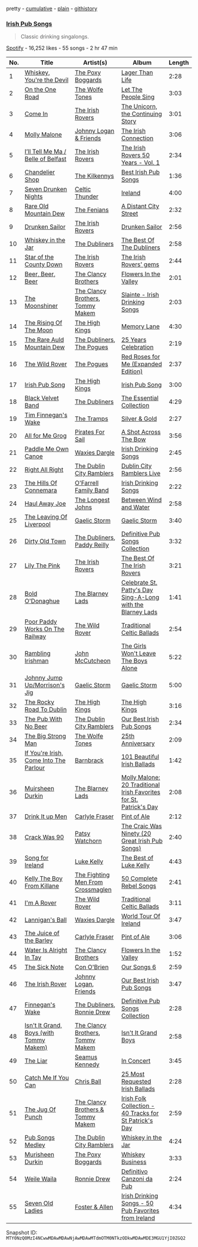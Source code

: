 pretty - [cumulative](/playlists/cumulative/37i9dQZF1DWUrmUI5ur5GK.md) - [plain](/playlists/plain/37i9dQZF1DWUrmUI5ur5GK) - [githistory](https://github.githistory.xyz/mackorone/spotify-playlist-archive/blob/main/playlists/plain/37i9dQZF1DWUrmUI5ur5GK)

### [Irish Pub Songs](https://open.spotify.com/playlist/37i9dQZF1DWUrmUI5ur5GK)

> Classic drinking singalongs.

[Spotify](https://open.spotify.com/user/spotify) - 16,252 likes - 55 songs - 2 hr 47 min

| No. | Title | Artist(s) | Album | Length |
|---|---|---|---|---|
| 1 | [Whiskey, You're the Devil](https://open.spotify.com/track/0P5FfbpcyEFyobEz0JjBI8) | [The Poxy Boggards](https://open.spotify.com/artist/02AfNHKlkhaU7geymsecab) | [Lager Than Life](https://open.spotify.com/album/2nhNtr88ndAe4xUDQZBjE0) | 2:28 |
| 2 | [On the One Road](https://open.spotify.com/track/3axEGZqZ54eYrGIOnuYz0m) | [The Wolfe Tones](https://open.spotify.com/artist/1IxQVSOg5GFGdGfL7zjpau) | [Let The People Sing](https://open.spotify.com/album/68z5Mo8YEeiwdF5SItYJ2R) | 3:03 |
| 3 | [Come In](https://open.spotify.com/track/7sh6OSr12B46LMMivpecZQ) | [The Irish Rovers](https://open.spotify.com/artist/0tkKwWigaADLYB9HdFCjYo) | [The Unicorn, the Continuing Story](https://open.spotify.com/album/1nut3Nd912SzSxWHRCfAUg) | 3:01 |
| 4 | [Molly Malone](https://open.spotify.com/track/7gV15ft4DZydpfAgYnakST) | [Johnny Logan & Friends](https://open.spotify.com/artist/0T2vuEBLAy5QdxWqm6GQY6) | [The Irish Connection](https://open.spotify.com/album/4sHCKXPUThL5qMqSEEVU6M) | 3:06 |
| 5 | [I’ll Tell Me Ma / Belle of Belfast](https://open.spotify.com/track/1WcklIWVoLkVm0q027D8gv) | [The Irish Rovers](https://open.spotify.com/artist/0tkKwWigaADLYB9HdFCjYo) | [The Irish Rovers 50 Years \- Vol\. 1](https://open.spotify.com/album/4myZOIXY0re1KKU0JHbhSa) | 2:34 |
| 6 | [Chandelier Shop](https://open.spotify.com/track/2jAK341dCn9QlgevdIbUSq) | [The Kilkennys](https://open.spotify.com/artist/13BdFViz8xaH8K47sWS6ge) | [Best Irish Pub Songs](https://open.spotify.com/album/0rKyyZCL9D8rKwfgw1UvzO) | 1:36 |
| 7 | [Seven Drunken Nights](https://open.spotify.com/track/27PnrVPaf1MOe5wCrd3sTL) | [Celtic Thunder](https://open.spotify.com/artist/0DZ5n0r1P0ZjKbjPdbN4wr) | [Ireland](https://open.spotify.com/album/1k9gCmDz4ymNH150iKY9ns) | 4:00 |
| 8 | [Rare Old Mountain Dew](https://open.spotify.com/track/2FIDbeqXgseyXmr3FuTAFx) | [The Fenians](https://open.spotify.com/artist/7qmLKs4zbzct0zTpLNookw) | [A Distant City Street](https://open.spotify.com/album/5whz3eRJGC8dVp5tEMvZD5) | 2:32 |
| 9 | [Drunken Sailor](https://open.spotify.com/track/5Su5ILFp6U83cnIXwfmlC5) | [The Irish Rovers](https://open.spotify.com/artist/0tkKwWigaADLYB9HdFCjYo) | [Drunken Sailor](https://open.spotify.com/album/5iyQuCFO65zkVXaqtBYFuo) | 2:56 |
| 10 | [Whiskey in the Jar](https://open.spotify.com/track/1UzofFX5AkfTDnwjcBkM4J) | [The Dubliners](https://open.spotify.com/artist/72RvmgEg2omdlMV9aExO6a) | [The Best Of The Dubliners](https://open.spotify.com/album/6awwYk1jSoD7Qd9RPh8u9H) | 2:58 |
| 11 | [Star of the County Down](https://open.spotify.com/track/20rSQWz7sHkt7F4LiUK5h0) | [The Irish Rovers](https://open.spotify.com/artist/0tkKwWigaADLYB9HdFCjYo) | [The Irish Rovers' gems](https://open.spotify.com/album/7vVAdeZyKRAvjLn3TRpjdZ) | 2:44 |
| 12 | [Beer, Beer, Beer](https://open.spotify.com/track/43s0E9B8kiEGsAxU0gDkbi) | [The Clancy Brothers](https://open.spotify.com/artist/4qWTqOdDnH56Qak9UjmpKz) | [Flowers In the Valley](https://open.spotify.com/album/7qjs8c7X5g1EU0vVvcE8ot) | 2:01 |
| 13 | [The Moonshiner](https://open.spotify.com/track/2SwzDfEwnIuCx7c0ECQuIF) | [The Clancy Brothers](https://open.spotify.com/artist/4qWTqOdDnH56Qak9UjmpKz), [Tommy Makem](https://open.spotify.com/artist/3oehGAh6rLM6LFdzM7E7zM) | [Slainte \- Irish Drinking Songs](https://open.spotify.com/album/3I0ZrfMLHWF2bUk0XFKraa) | 2:03 |
| 14 | [The Rising Of The Moon](https://open.spotify.com/track/4P068EubmZuz0hAfBHZmgX) | [The High Kings](https://open.spotify.com/artist/6wXjctGBzxkT0ghwfQ8FC0) | [Memory Lane](https://open.spotify.com/album/1qaEHYE8Li6SKfLF6m1XDo) | 4:30 |
| 15 | [The Rare Auld Mountain Dew](https://open.spotify.com/track/2Xdw8vtiD5GCiSUw8RI35w) | [The Dubliners](https://open.spotify.com/artist/72RvmgEg2omdlMV9aExO6a), [The Pogues](https://open.spotify.com/artist/2wzMOQwNT6ZvVB4amvhFAH) | [25 Years Celebration](https://open.spotify.com/album/0ZO8fKwBmDHiHeEcyR6Cax) | 2:19 |
| 16 | [The Wild Rover](https://open.spotify.com/track/6JyYNPLalPgGa7XnclF5FO) | [The Pogues](https://open.spotify.com/artist/2wzMOQwNT6ZvVB4amvhFAH) | [Red Roses for Me \(Expanded Edition\)](https://open.spotify.com/album/34iDTYlDC64HeosvJQ3VhK) | 2:37 |
| 17 | [Irish Pub Song](https://open.spotify.com/track/6zX3HwSuoQThrabeoHJvCs) | [The High Kings](https://open.spotify.com/artist/6wXjctGBzxkT0ghwfQ8FC0) | [Irish Pub Song](https://open.spotify.com/album/5QTxZhvepeEKUMVdKlT0M8) | 3:00 |
| 18 | [Black Velvet Band](https://open.spotify.com/track/3eLJLZn6bkE6il9x5pS07g) | [The Dubliners](https://open.spotify.com/artist/72RvmgEg2omdlMV9aExO6a) | [The Essential Collection](https://open.spotify.com/album/3AxsXQdgP3zZXPvezSI9bK) | 4:29 |
| 19 | [Tim Finnegan's Wake](https://open.spotify.com/track/6EPWeH2irogFsZoGnWnWMZ) | [The Tramps](https://open.spotify.com/artist/4Mri3B9nenKx2GkvnMr8RD) | [Silver & Gold](https://open.spotify.com/album/3GR5vrheMi9f0UbUuq2rGP) | 2:27 |
| 20 | [All for Me Grog](https://open.spotify.com/track/2d39OZHo9vRAWZoGEcURVM) | [Pirates For Sail](https://open.spotify.com/artist/37Ev1TQw7FnzNvuN8Bg3SR) | [A Shot Across The Bow](https://open.spotify.com/album/3S2s6nwQxxPng46rOZhsjQ) | 3:56 |
| 21 | [Paddle Me Own Canoe](https://open.spotify.com/track/4ayxeG7J8CyT0Bwb8bHIXb) | [Waxies Dargle](https://open.spotify.com/artist/6XyWSrfIUyLVu2htZ0w8VH) | [Irish Drinking Songs](https://open.spotify.com/album/2QYhhgP7i8J6mbANcKCeCv) | 2:45 |
| 22 | [Right All Right](https://open.spotify.com/track/3MElOn9Ko2hmAEJPWfRiJM) | [The Dublin City Ramblers](https://open.spotify.com/artist/6nXiCNSYAvQcYAXcJBN6l0) | [Dublin City Ramblers Live](https://open.spotify.com/album/7sKrNQxfZf5sualwihNKrl) | 2:56 |
| 23 | [The Hills Of Connemara](https://open.spotify.com/track/4M8zr3pKrz1FUBi3RNieBP) | [O'Farrell Family Band](https://open.spotify.com/artist/6Hohm0fm6UXAB5GXHTD9hO) | [Irish Drinking Songs](https://open.spotify.com/album/1hmercrTNWytDLvN94nWcU) | 2:22 |
| 24 | [Haul Away Joe](https://open.spotify.com/track/7CobtZOm94AIBw0s7SaR9Y) | [The Longest Johns](https://open.spotify.com/artist/5k979N1TnPncUyqlXlaRSv) | [Between Wind and Water](https://open.spotify.com/album/5PrpOX9INU0u2p7KPvx9Me) | 2:58 |
| 25 | [The Leaving Of Liverpool](https://open.spotify.com/track/2pCyH8KbetD97EnYWwMgyU) | [Gaelic Storm](https://open.spotify.com/artist/5dlzTgw97q5k5ws89Ww1UK) | [Gaelic Storm](https://open.spotify.com/album/6rZVgcQIQdAJWBMQTQCkip) | 3:40 |
| 26 | [Dirty Old Town](https://open.spotify.com/track/426iqvsLVSgvInJiS9zQv4) | [The Dubliners](https://open.spotify.com/artist/72RvmgEg2omdlMV9aExO6a), [Paddy Reilly](https://open.spotify.com/artist/1XIifqPXfWSoTQfrcuXXtX) | [Definitive Pub Songs Collection](https://open.spotify.com/album/0LUkfcP3XT922V0uhE3SDQ) | 3:32 |
| 27 | [Lily The Pink](https://open.spotify.com/track/2XXFwUTAOjRdPOzhFmiqfx) | [The Irish Rovers](https://open.spotify.com/artist/0tkKwWigaADLYB9HdFCjYo) | [The Best Of The Irish Rovers](https://open.spotify.com/album/7eR6s2Ag147H5yHOG1CwDV) | 3:21 |
| 28 | [Bold O'Donaghue](https://open.spotify.com/track/6wtHRsx0z5bwE2PLN5wsFi) | [The Blarney Lads](https://open.spotify.com/artist/0NVUu7IN9htn2Ak7CY8mCL) | [Celebrate St\. Patty's Day Sing\-A\-Long with the Blarney Lads](https://open.spotify.com/album/7cCYtvGdJN6LxkqLRRKYFF) | 1:41 |
| 29 | [Poor Paddy Works On The Railway](https://open.spotify.com/track/45EnPYFTEPNaBLxU9JDQwa) | [The Wild Rover](https://open.spotify.com/artist/64cO7ZH9TrRnOh7MUCfLBJ) | [Traditional Celtic Ballads](https://open.spotify.com/album/2VghxcDkb3hLDtTshYBaP8) | 2:54 |
| 30 | [Rambling Irishman](https://open.spotify.com/track/1AUDL7ApnjcteAIxE3vXJ6) | [John McCutcheon](https://open.spotify.com/artist/0TzlaraGqiaAfTjqTh96dc) | [The Girls Won't Leave The Boys Alone](https://open.spotify.com/album/45q1rezuYBdULvvO2Oh1Bn) | 5:22 |
| 31 | [Johnny Jump Up/Morrison's Jig](https://open.spotify.com/track/4fNKdk1uTtSOqjf1Ehb3f6) | [Gaelic Storm](https://open.spotify.com/artist/5dlzTgw97q5k5ws89Ww1UK) | [Gaelic Storm](https://open.spotify.com/album/6rZVgcQIQdAJWBMQTQCkip) | 5:00 |
| 32 | [The Rocky Road To Dublin](https://open.spotify.com/track/2AMHDHBuhSvcEhbv5IVSB1) | [The High Kings](https://open.spotify.com/artist/6wXjctGBzxkT0ghwfQ8FC0) | [The High Kings](https://open.spotify.com/album/4EDaQ3qQ8vglXgSi5sQm2A) | 3:16 |
| 33 | [The Pub With No Beer](https://open.spotify.com/track/097q9aY8tuIVKaBvk0LuyV) | [The Dublin City Ramblers](https://open.spotify.com/artist/6nXiCNSYAvQcYAXcJBN6l0) | [Our Best Irish Pub Songs](https://open.spotify.com/album/7xVuNlRglrMfgOnEr3aUZt) | 2:34 |
| 34 | [The Big Strong Man](https://open.spotify.com/track/2LDt5lclWiStgzcN2ckBUL) | [The Wolfe Tones](https://open.spotify.com/artist/1IxQVSOg5GFGdGfL7zjpau) | [25th Anniversary](https://open.spotify.com/album/7fTHb1SDietYPoesmOnDNh) | 2:09 |
| 35 | [If You're Irish, Come Into The Parlour](https://open.spotify.com/track/79IbAhRoFA8wbUhHWcDjv3) | [Barnbrack](https://open.spotify.com/artist/26arTXI1Jz3lUeDQ2IQjCe) | [101 Beautiful Irish Ballads](https://open.spotify.com/album/6MfSQtS9WRNQTUl7jHcXQh) | 1:42 |
| 36 | [Muirsheen Durkin](https://open.spotify.com/track/7DkDrVprJzciRxztQ7UG1I) | [The Blarney Lads](https://open.spotify.com/artist/0NVUu7IN9htn2Ak7CY8mCL) | [Molly Malone: 20 Traditional Irish Favorites for St\. Patrick's Day](https://open.spotify.com/album/1NrHPStocUvzCEV4lTJCRr) | 2:08 |
| 37 | [Drink It up Men](https://open.spotify.com/track/3ER6jWtzq7dlpk64YqaFWA) | [Carlyle Fraser](https://open.spotify.com/artist/62ejG7Vlm6nVGATCU4lTta) | [Pint of Ale](https://open.spotify.com/album/3s5NJhXY65FVmv1P4QNAPa) | 2:12 |
| 38 | [Crack Was 90](https://open.spotify.com/track/60sqCk1QQ8yL9rnX426r02) | [Patsy Watchorn](https://open.spotify.com/artist/0U6dKLfNOeOl90SqjiLgdU) | [The Craic Was Ninety \(20 Great Irish Pub Songs\)](https://open.spotify.com/album/1cMqLAWryVSHB69SlVstgn) | 2:40 |
| 39 | [Song for Ireland](https://open.spotify.com/track/500iwSaxXN9CQy8quPmmYD) | [Luke Kelly](https://open.spotify.com/artist/2ZYIql5vmxtz3LbDLIaWo9) | [The Best of Luke Kelly](https://open.spotify.com/album/5NCrmdBxbvrlERv2VcYQks) | 4:43 |
| 40 | [Kelly The Boy From Killane](https://open.spotify.com/track/2pkzP1OyTL0VmdTeJzIT3M) | [The Fighting Men From Crossmaglen](https://open.spotify.com/artist/39c7UxISZt7Bdo0xd5rXwf) | [50 Complete Rebel Songs](https://open.spotify.com/album/4tSuGpJWQnFHEGkarI46a8) | 2:41 |
| 41 | [I'm A Rover](https://open.spotify.com/track/0yqxIaAm1otp6u9J906MI9) | [The Wild Rover](https://open.spotify.com/artist/64cO7ZH9TrRnOh7MUCfLBJ) | [Traditional Celtic Ballads](https://open.spotify.com/album/2VghxcDkb3hLDtTshYBaP8) | 3:11 |
| 42 | [Lannigan's Ball](https://open.spotify.com/track/4b6BroZC04Sof9AnMwUUjD) | [Waxies Dargle](https://open.spotify.com/artist/6XyWSrfIUyLVu2htZ0w8VH) | [World Tour Of Ireland](https://open.spotify.com/album/3ayMUVVTJZIYUuKh7GODEH) | 3:47 |
| 43 | [The Juice of the Barley](https://open.spotify.com/track/1EZn4pTrt4lpUDA13KC5eF) | [Carlyle Fraser](https://open.spotify.com/artist/62ejG7Vlm6nVGATCU4lTta) | [Pint of Ale](https://open.spotify.com/album/3s5NJhXY65FVmv1P4QNAPa) | 3:06 |
| 44 | [Water Is Alright In Tay](https://open.spotify.com/track/1Of1mLn6DhF77g8zSAkypB) | [The Clancy Brothers](https://open.spotify.com/artist/4qWTqOdDnH56Qak9UjmpKz) | [Flowers In the Valley](https://open.spotify.com/album/7qjs8c7X5g1EU0vVvcE8ot) | 1:52 |
| 45 | [The Sick Note](https://open.spotify.com/track/3NhPGycrrCPH9HqZjpdrlA) | [Con O'Brien](https://open.spotify.com/artist/0GUFH5LfWWYiWtEn0CflP9) | [Our Songs 6](https://open.spotify.com/album/5GYFKVrwJqiTysbo6XgMbR) | 2:59 |
| 46 | [The Irish Rover](https://open.spotify.com/track/5cmgKb5oNvCQXXh94YBOhy) | [Johnny Logan](https://open.spotify.com/artist/27rXetqqGSi2spXzggwehc), [Friends](https://open.spotify.com/artist/76JUQKPJSC9OkcCGQ2cmuR) | [Our Best Irish Pub Songs](https://open.spotify.com/album/7xVuNlRglrMfgOnEr3aUZt) | 3:47 |
| 47 | [Finnegan's Wake](https://open.spotify.com/track/7BFOwBx6CvCNrA2gHI93NI) | [The Dubliners](https://open.spotify.com/artist/72RvmgEg2omdlMV9aExO6a), [Ronnie Drew](https://open.spotify.com/artist/06Iyp8QTMuoS38jjgMYFx2) | [Definitive Pub Songs Collection](https://open.spotify.com/album/0LUkfcP3XT922V0uhE3SDQ) | 2:28 |
| 48 | [Isn't It Grand, Boys \(with Tommy Makem\)](https://open.spotify.com/track/3JVpkxPJNIwRi4wTHAalHi) | [The Clancy Brothers](https://open.spotify.com/artist/4qWTqOdDnH56Qak9UjmpKz), [Tommy Makem](https://open.spotify.com/artist/3oehGAh6rLM6LFdzM7E7zM) | [Isn't It Grand Boys](https://open.spotify.com/album/5lakEd1iRGCoGWrbvi3057) | 2:58 |
| 49 | [The Liar](https://open.spotify.com/track/3rPa6TTClkapOPHbRgyLj4) | [Seamus Kennedy](https://open.spotify.com/artist/0mOdLsbUeEcEy7ADN3Hhuf) | [In Concert](https://open.spotify.com/album/34A2WmhLw962dn3IysrNe3) | 3:45 |
| 50 | [Catch Me If You Can](https://open.spotify.com/track/0sEey3G9R2GA3NV7mMjDS7) | [Chris Ball](https://open.spotify.com/artist/0s1u2LpPHrUYWQuPwu6NsV) | [25 Most Requested Irish Ballads](https://open.spotify.com/album/0PwaVxCprNZzTf1CYmefsp) | 2:28 |
| 51 | [The Jug Of Punch](https://open.spotify.com/track/4dgeifRIZFCJDn4Dd6gkkp) | [The Clancy Brothers & Tommy Makem](https://open.spotify.com/artist/1qbwKI8FXh805XrxaOex4P) | [Irish Folk Collection \- 40 Tracks for St Patrick's Day](https://open.spotify.com/album/6zIKCZ5kl5yJs3vB7zgkR8) | 2:59 |
| 52 | [Pub Songs Medley](https://open.spotify.com/track/79GYO8GmI9wq8C9W5EF6vZ) | [The Dublin City Ramblers](https://open.spotify.com/artist/6nXiCNSYAvQcYAXcJBN6l0) | [Whiskey in the Jar](https://open.spotify.com/album/34Il2D4K2F2akHT1r39QVF) | 4:24 |
| 53 | [Murisheen Durkin](https://open.spotify.com/track/3z7gAXbFw6R1jqun0pEfAz) | [The Poxy Boggards](https://open.spotify.com/artist/02AfNHKlkhaU7geymsecab) | [Whiskey Business](https://open.spotify.com/album/1CCbyiAHeoiMhvxVwKPe0W) | 3:33 |
| 54 | [Weile Waila](https://open.spotify.com/track/64z9LKRYWUSO8JSrVDyyLY) | [Ronnie Drew](https://open.spotify.com/artist/06Iyp8QTMuoS38jjgMYFx2) | [Definitivo Canzoni da Pub](https://open.spotify.com/album/3t2hKKngI5tbpFmO17h7ty) | 2:24 |
| 55 | [Seven Old Ladies](https://open.spotify.com/track/1cd92x1tprkEPp1bxaLuCq) | [Foster & Allen](https://open.spotify.com/artist/53UCUopHRBowldiFYqYdzA) | [Irish Drinking Songs \- 50 Pub Favorites from Ireland](https://open.spotify.com/album/4Fvg4bfehK0QOsnHRkSMVQ) | 4:34 |

Snapshot ID: `MTY0NzQ0MzI4NCwwMDAwMDAwNjAwMDAwMTdmOTM0NTkzODkwMDAwMDE3MGU1YjI0ZGQ2`